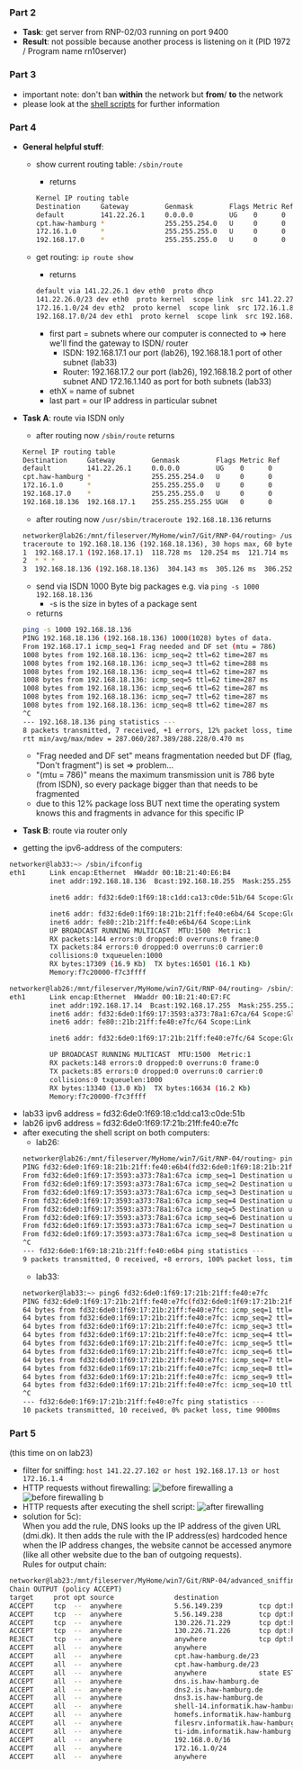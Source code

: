 ### Part 2
* __Task__: get server from RNP-02/03 running on port 9400
* __Result__: not possible because another process is listening on it (PID 1972 / Program name rn10server)

### Part 3
* important note: don't ban __within__ the network but __from__/ __to__ the network
* please look at the [shell scripts](https://github.com/Shivon/RNP-04/tree/master/firewalling) for further information

### Part 4
* __General helpful stuff__:
  * show current routing table: ```/sbin/route```
    * returns
     ``` bash
     Kernel IP routing table
     Destination     Gateway         Genmask         Flags Metric Ref    Use Iface
     default         141.22.26.1     0.0.0.0         UG    0      0        0 eth0
     cpt.haw-hamburg *               255.255.254.0   U     0      0        0 eth0
     172.16.1.0      *               255.255.255.0   U     0      0        0 eth2
     192.168.17.0    *               255.255.255.0   U     0      0        0 eth1
     ```

  * get routing: ```ip route show```
    * returns
    ``` bash
    default via 141.22.26.1 dev eth0  proto dhcp
    141.22.26.0/23 dev eth0  proto kernel  scope link  src 141.22.27.105
    172.16.1.0/24 dev eth2  proto kernel  scope link  src 172.16.1.8
    192.168.17.0/24 dev eth1  proto kernel  scope link  src 192.168.17.14
    ```
    * first part = subnets where our computer is connected to => here we'll find the gateway to ISDN/ router
      * ISDN: 192.168.17.1 our port (lab26), 192.168.18.1 port of other subnet (lab33)
      * Router: 192.168.17.2 our port (lab26), 192.168.18.2 port of other subnet AND 172.16.1.140 as port for both subnets (lab33)
    * ethX = name of subnet
    * last part = our IP address in particular subnet

* __Task A__: route via ISDN only
  * after routing now ```/sbin/route``` returns
  ``` bash
  Kernel IP routing table
  Destination     Gateway         Genmask         Flags Metric Ref    Use Iface
  default         141.22.26.1     0.0.0.0         UG    0      0        0 eth0
  cpt.haw-hamburg *               255.255.254.0   U     0      0        0 eth0
  172.16.1.0      *               255.255.255.0   U     0      0        0 eth2
  192.168.17.0    *               255.255.255.0   U     0      0        0 eth1
  192.168.18.136  192.168.17.1    255.255.255.255 UGH   0      0        0 eth1
  ```
  * after routing now ```/usr/sbin/traceroute 192.168.18.136``` returns
  ``` bash
  networker@lab26:/mnt/fileserver/MyHome/win7/Git/RNP-04/routing> /usr/sbin/traceroute 192.168.18.136
  traceroute to 192.168.18.136 (192.168.18.136), 30 hops max, 60 byte packets
  1  192.168.17.1 (192.168.17.1)  118.728 ms  120.254 ms  121.714 ms
  2  * * *
  3  192.168.18.136 (192.168.18.136)  304.143 ms  305.126 ms  306.252 ms
  ```
  * send via ISDN 1000 Byte big packages e.g. via ```ping -s 1000 192.168.18.136```
    * -s is the size in bytes of a package sent
  * returns
  ``` bash
  ping -s 1000 192.168.18.136
  PING 192.168.18.136 (192.168.18.136) 1000(1028) bytes of data.
  From 192.168.17.1 icmp_seq=1 Frag needed and DF set (mtu = 786)
  1008 bytes from 192.168.18.136: icmp_seq=2 ttl=62 time=287 ms
  1008 bytes from 192.168.18.136: icmp_seq=3 ttl=62 time=288 ms
  1008 bytes from 192.168.18.136: icmp_seq=4 ttl=62 time=287 ms
  1008 bytes from 192.168.18.136: icmp_seq=5 ttl=62 time=287 ms
  1008 bytes from 192.168.18.136: icmp_seq=6 ttl=62 time=287 ms
  1008 bytes from 192.168.18.136: icmp_seq=7 ttl=62 time=287 ms
  1008 bytes from 192.168.18.136: icmp_seq=8 ttl=62 time=287 ms
  ^C
  --- 192.168.18.136 ping statistics ---
  8 packets transmitted, 7 received, +1 errors, 12% packet loss, time 7008ms
  rtt min/avg/max/mdev = 287.060/287.389/288.228/0.470 ms
  ```
    * "Frag needed and DF set" means fragmentation needed but DF (flag, "Don't fragment") is set => problem...
    * "(mtu = 786)" means the maximum transmission unit is 786 byte (from ISDN), so every package bigger than that needs to be fragmented
    * due to this 12% package loss BUT next time the operating system knows this and fragments in advance for this specific IP

* __Task B__: route via router only
* getting the ipv6-address of the computers:

``` bash
networker@lab33:~> /sbin/ifconfig
eth1      Link encap:Ethernet  HWaddr 00:1B:21:40:E6:B4
          inet addr:192.168.18.136  Bcast:192.168.18.255  Mask:255.255.255.0

          inet6 addr: fd32:6de0:1f69:18:c1dd:ca13:c0de:51b/64 Scope:Global

          inet6 addr: fd32:6de0:1f69:18:21b:21ff:fe40:e6b4/64 Scope:Global
          inet6 addr: fe80::21b:21ff:fe40:e6b4/64 Scope:Link
          UP BROADCAST RUNNING MULTICAST  MTU:1500  Metric:1
          RX packets:144 errors:0 dropped:0 overruns:0 frame:0
          TX packets:84 errors:0 dropped:0 overruns:0 carrier:0
          collisions:0 txqueuelen:1000
          RX bytes:17309 (16.9 Kb)  TX bytes:16501 (16.1 Kb)
          Memory:f7c20000-f7c3ffff

networker@lab26:/mnt/fileserver/MyHome/win7/Git/RNP-04/routing> /sbin/ifconfig
eth1      Link encap:Ethernet  HWaddr 00:1B:21:40:E7:FC
          inet addr:192.168.17.14  Bcast:192.168.17.255  Mask:255.255.255.0
          inet6 addr: fd32:6de0:1f69:17:3593:a373:78a1:67ca/64 Scope:Global
          inet6 addr: fe80::21b:21ff:fe40:e7fc/64 Scope:Link

          inet6 addr: fd32:6de0:1f69:17:21b:21ff:fe40:e7fc/64 Scope:Global

          UP BROADCAST RUNNING MULTICAST  MTU:1500  Metric:1
          RX packets:148 errors:0 dropped:0 overruns:0 frame:0
          TX packets:85 errors:0 dropped:0 overruns:0 carrier:0
          collisions:0 txqueuelen:1000
          RX bytes:13340 (13.0 Kb)  TX bytes:16634 (16.2 Kb)
          Memory:f7c20000-f7c3ffff
```

* lab33 ipv6 address = fd32:6de0:1f69:18:c1dd:ca13:c0de:51b
* lab26 ipv6 address = fd32:6de0:1f69:17:21b:21ff:fe40:e7fc
* after executing the shell script on both computers:
  * lab26:
  ``` bash
  networker@lab26:/mnt/fileserver/MyHome/win7/Git/RNP-04/routing> ping6 fd32:6de0:1f69:18:21b:21ff:fe40:e6b4
  PING fd32:6de0:1f69:18:21b:21ff:fe40:e6b4(fd32:6de0:1f69:18:21b:21ff:fe40:e6b4) 56 data bytes
  From fd32:6de0:1f69:17:3593:a373:78a1:67ca icmp_seq=1 Destination unreachable: Address unreachable
  From fd32:6de0:1f69:17:3593:a373:78a1:67ca icmp_seq=2 Destination unreachable: Address unreachable
  From fd32:6de0:1f69:17:3593:a373:78a1:67ca icmp_seq=3 Destination unreachable: Address unreachable
  From fd32:6de0:1f69:17:3593:a373:78a1:67ca icmp_seq=4 Destination unreachable: Address unreachable
  From fd32:6de0:1f69:17:3593:a373:78a1:67ca icmp_seq=5 Destination unreachable: Address unreachable
  From fd32:6de0:1f69:17:3593:a373:78a1:67ca icmp_seq=6 Destination unreachable: Address unreachable
  From fd32:6de0:1f69:17:3593:a373:78a1:67ca icmp_seq=7 Destination unreachable: Address unreachable
  From fd32:6de0:1f69:17:3593:a373:78a1:67ca icmp_seq=8 Destination unreachable: Address unreachable
  ^C
  --- fd32:6de0:1f69:18:21b:21ff:fe40:e6b4 ping statistics ---
  9 packets transmitted, 0 received, +8 errors, 100% packet loss, time 8000ms
  ```
  * lab33:
  ``` bash
  networker@lab33:~> ping6 fd32:6de0:1f69:17:21b:21ff:fe40:e7fc
  PING fd32:6de0:1f69:17:21b:21ff:fe40:e7fc(fd32:6de0:1f69:17:21b:21ff:fe40:e7fc) 56 data bytes
  64 bytes from fd32:6de0:1f69:17:21b:21ff:fe40:e7fc: icmp_seq=1 ttl=63 time=0.523 ms
  64 bytes from fd32:6de0:1f69:17:21b:21ff:fe40:e7fc: icmp_seq=2 ttl=63 time=0.344 ms
  64 bytes from fd32:6de0:1f69:17:21b:21ff:fe40:e7fc: icmp_seq=3 ttl=63 time=0.338 ms
  64 bytes from fd32:6de0:1f69:17:21b:21ff:fe40:e7fc: icmp_seq=4 ttl=63 time=0.390 ms
  64 bytes from fd32:6de0:1f69:17:21b:21ff:fe40:e7fc: icmp_seq=5 ttl=63 time=0.367 ms
  64 bytes from fd32:6de0:1f69:17:21b:21ff:fe40:e7fc: icmp_seq=6 ttl=63 time=0.347 ms
  64 bytes from fd32:6de0:1f69:17:21b:21ff:fe40:e7fc: icmp_seq=7 ttl=63 time=0.341 ms
  64 bytes from fd32:6de0:1f69:17:21b:21ff:fe40:e7fc: icmp_seq=8 ttl=63 time=0.367 ms
  64 bytes from fd32:6de0:1f69:17:21b:21ff:fe40:e7fc: icmp_seq=9 ttl=63 time=0.363 ms
  64 bytes from fd32:6de0:1f69:17:21b:21ff:fe40:e7fc: icmp_seq=10 ttl=63 time=0.345 ms
  ^C
  --- fd32:6de0:1f69:17:21b:21ff:fe40:e7fc ping statistics ---
  10 packets transmitted, 10 received, 0% packet loss, time 9000ms
  ```

### Part 5
(this time on on lab23)
* filter for sniffing: ```host 141.22.27.102 or host 192.168.17.13 or host 172.16.1.4```
* HTTP requests without firewalling: ![before firewalling a](https://github.com/Shivon/RNP-04/blob/master/advanced_sniffing_and_firewalling/snapshot_5a_pt1.png) ![before firewalling b](https://github.com/Shivon/RNP-04/blob/master/advanced_sniffing_and_firewalling/snapshot_5a_pt2.png)
* HTTP requests after executing the shell script: ![after firewalling](https://github.com/Shivon/RNP-04/blob/master/advanced_sniffing_and_firewalling/snapshot_5b.png)
* solution for 5c):    
When you add the rule, DNS looks up the IP address of the given URL (dmi.dk). It then adds the rule with the IP address(es) hardcoded hence when the IP address changes, the website cannot be accessed anymore (like all other website due to the ban of outgoing requests).    
Rules for output chain:    
``` bash
networker@lab23:/mnt/fileserver/MyHome/win7/Git/RNP-04/advanced_sniffing_and_firewalling> sudo /usr/sbin/iptables -L
Chain OUTPUT (policy ACCEPT)
target     prot opt source               destination
ACCEPT     tcp  --  anywhere             5.56.149.239         tcp dpt:http
ACCEPT     tcp  --  anywhere             5.56.149.238         tcp dpt:http
ACCEPT     tcp  --  anywhere             130.226.71.229       tcp dpt:http
ACCEPT     tcp  --  anywhere             130.226.71.226       tcp dpt:http
REJECT     tcp  --  anywhere             anywhere             tcp dpt:http reject-with tcp-reset
ACCEPT     all  --  anywhere             anywhere
ACCEPT     all  --  anywhere             cpt.haw-hamburg.de/23
ACCEPT     all  --  anywhere             cpt.haw-hamburg.de/23
ACCEPT     all  --  anywhere             anywhere             state ESTABLISHED
ACCEPT     all  --  anywhere             dns.is.haw-hamburg.de
ACCEPT     all  --  anywhere             dns2.is.haw-hamburg.de
ACCEPT     all  --  anywhere             dns3.is.haw-hamburg.de
ACCEPT     all  --  anywhere             shell-14.informatik.haw-hamburg.de
ACCEPT     all  --  anywhere             homefs.informatik.haw-hamburg.de
ACCEPT     all  --  anywhere             filesrv.informatik.haw-hamburg.de
ACCEPT     all  --  anywhere             ti-idm.informatik.haw-hamburg.de
ACCEPT     all  --  anywhere             192.168.0.0/16
ACCEPT     all  --  anywhere             172.16.1.0/24
ACCEPT     all  --  anywhere             anywhere
```
